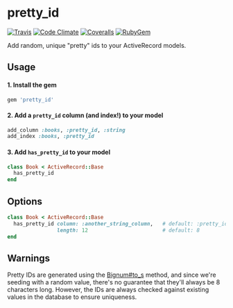 pretty_id
=======

[![Travis][0]](https://travis-ci.org/dobtco/pretty_id)
[![Code Climate][1]](https://codeclimate.com/github/dobtco/pretty_id)
[![Coveralls][2]](https://coveralls.io/r/dobtco/pretty_id)
[![RubyGem][3]](http://rubygems.org/gems/pretty_id)

Add random, unique "pretty" ids to your ActiveRecord models.

## Usage

#### 1. Install the gem
```ruby
gem 'pretty_id'
```

#### 2. Add a `pretty_id` column (and index!) to your model
```ruby
add_column :books, :pretty_id, :string
add_index :books, :pretty_id
```

#### 3. Add `has_pretty_id` to your model
```ruby
class Book < ActiveRecord::Base
  has_pretty_id
end
```

## Options
```ruby
class Book < ActiveRecord::Base
  has_pretty_id column: :another_string_column,   # default: :pretty_id
                length: 12                        # default: 8
end
```

## Warnings

Pretty IDs are generated using the [Bignum#to_s](http://www.ruby-doc.org/core-2.1.1/Bignum.html#method-i-to_s) method, and since we're seeding with a random value, there's no guarantee that they'll always be 8 characters long. However, the IDs are always checked against existing values in the database to ensure uniqueness.

[0]: http://img.shields.io/travis/dobtco/pretty_id.svg
[1]: http://img.shields.io/codeclimate/github/dobtco/pretty_id.svg
[2]: http://img.shields.io/coveralls/dobtco/pretty_id.svg
[3]: http://img.shields.io/gem/v/pretty_id.svg
